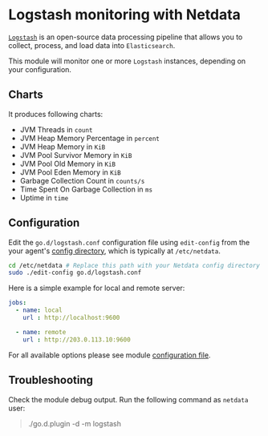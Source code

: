 <!--
title: "Logstash monitoring with Netdata"
custom_edit_url: https://github.com/netdata/go.d.plugin/edit/master/modules/logstash/README.md
sidebar_label: "Logstash"
-->

# Logstash monitoring with Netdata

[`Logstash`](https://www.elastic.co/products/logstash) is an open-source data processing pipeline that allows you to collect, process, and load data into `Elasticsearch`.

This module will monitor one or more `Logstash` instances, depending on your configuration.

## Charts

It produces following charts:

-   JVM Threads in `count`
-   JVM Heap Memory Percentage in `percent`
-   JVM Heap Memory in `KiB`
-   JVM Pool Survivor Memory in `KiB`
-   JVM Pool Old Memory in `KiB`
-   JVM Pool Eden Memory in `KiB`
-   Garbage Collection Count in `counts/s`
-   Time Spent On Garbage Collection in `ms`
-   Uptime in `time`

## Configuration

Edit the `go.d/logstash.conf` configuration file using `edit-config` from the your agent's [config
directory](/docs/step-by-step/step-04.md#find-your-netdataconf-file), which is typically at `/etc/netdata`.

```bash
cd /etc/netdata # Replace this path with your Netdata config directory
sudo ./edit-config go.d/logstash.conf
```

Here is a simple example for local and remote server:

```yaml
jobs:
  - name: local
    url : http://localhost:9600

  - name: remote
    url : http://203.0.113.10:9600
```

For all available options please see module [configuration file](https://github.com/netdata/go.d.plugin/blob/master/config/go.d/logstash.conf).

## Troubleshooting

Check the module debug output. Run the following command as `netdata` user:

> ./go.d.plugin -d -m logstash


